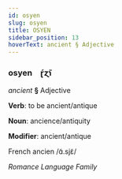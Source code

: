 ```yaml
---
id: osyen
slug: osyen
title: OSYEN
sidebar_position: 13
hoverText: ancient § Adjective
---
```


### osyen&emsp;<span kind="abugida">ɽ́ɀ̃ɿ</span>

*ancient* **§** Adjective

**Verb**: to be ancient/antique

**Noun**: ancience/antiquity

**Modifier**: ancient/antique

French ancien /ɑ̃.sjɛ̃/

*Romance Language Family*